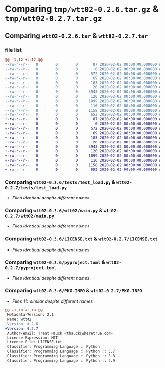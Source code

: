 # Comparing `tmp/wtt02-0.2.6.tar.gz` & `tmp/wtt02-0.2.7.tar.gz`

## Comparing `wtt02-0.2.6.tar` & `wtt02-0.2.7.tar`

### file list

```diff
@@ -1,12 +1,12 @@
--rw-r--r--   0        0        0       87 2020-02-02 00:00:00.000000 wtt02-0.2.6/Makefile
--rw-r--r--   0        0        0        0 2020-02-02 00:00:00.000000 wtt02-0.2.6/tests/__init__.py
--rw-r--r--   0        0        0      572 2020-02-02 00:00:00.000000 wtt02-0.2.6/tests/test_load.py
--rw-r--r--   0        0        0       69 2020-02-02 00:00:00.000000 wtt02-0.2.6/wtt02/__about__.py
--rw-r--r--   0        0        0      183 2020-02-02 00:00:00.000000 wtt02-0.2.6/wtt02/__init__.py
--rw-r--r--   0        0        0       20 2020-02-02 00:00:00.000000 wtt02-0.2.6/wtt02/_env.py
--rw-r--r--   0        0        0     3943 2020-02-02 00:00:00.000000 wtt02-0.2.6/wtt02/main.py
--rw-r--r--   0        0        0      120 2020-02-02 00:00:00.000000 wtt02-0.2.6/.gitignore
--rw-r--r--   0        0        0     1099 2020-02-02 00:00:00.000000 wtt02-0.2.6/LICENSE.txt
--rw-r--r--   0        0        0      116 2020-02-02 00:00:00.000000 wtt02-0.2.6/README.md
--rw-r--r--   0        0        0     1158 2020-02-02 00:00:00.000000 wtt02-0.2.6/pyproject.toml
--rw-r--r--   0        0        0      652 2020-02-02 00:00:00.000000 wtt02-0.2.6/PKG-INFO
+-rw-r--r--   0        0        0       87 2020-02-02 00:00:00.000000 wtt02-0.2.7/Makefile
+-rw-r--r--   0        0        0        0 2020-02-02 00:00:00.000000 wtt02-0.2.7/tests/__init__.py
+-rw-r--r--   0        0        0      572 2020-02-02 00:00:00.000000 wtt02-0.2.7/tests/test_load.py
+-rw-r--r--   0        0        0       69 2020-02-02 00:00:00.000000 wtt02-0.2.7/wtt02/__about__.py
+-rw-r--r--   0        0        0      183 2020-02-02 00:00:00.000000 wtt02-0.2.7/wtt02/__init__.py
+-rw-r--r--   0        0        0       20 2020-02-02 00:00:00.000000 wtt02-0.2.7/wtt02/_env.py
+-rw-r--r--   0        0        0     3943 2020-02-02 00:00:00.000000 wtt02-0.2.7/wtt02/main.py
+-rw-r--r--   0        0        0      120 2020-02-02 00:00:00.000000 wtt02-0.2.7/.gitignore
+-rw-r--r--   0        0        0     1099 2020-02-02 00:00:00.000000 wtt02-0.2.7/LICENSE.txt
+-rw-r--r--   0        0        0      116 2020-02-02 00:00:00.000000 wtt02-0.2.7/README.md
+-rw-r--r--   0        0        0     1158 2020-02-02 00:00:00.000000 wtt02-0.2.7/pyproject.toml
+-rw-r--r--   0        0        0      652 2020-02-02 00:00:00.000000 wtt02-0.2.7/PKG-INFO
```

### Comparing `wtt02-0.2.6/tests/test_load.py` & `wtt02-0.2.7/tests/test_load.py`

 * *Files identical despite different names*

### Comparing `wtt02-0.2.6/wtt02/main.py` & `wtt02-0.2.7/wtt02/main.py`

 * *Files identical despite different names*

### Comparing `wtt02-0.2.6/LICENSE.txt` & `wtt02-0.2.7/LICENSE.txt`

 * *Files identical despite different names*

### Comparing `wtt02-0.2.6/pyproject.toml` & `wtt02-0.2.7/pyproject.toml`

 * *Files identical despite different names*

### Comparing `wtt02-0.2.6/PKG-INFO` & `wtt02-0.2.7/PKG-INFO`

 * *Files 1% similar despite different names*

```diff
@@ -1,10 +1,10 @@
 Metadata-Version: 2.1
 Name: wtt02
-Version: 0.2.6
+Version: 0.2.7
 Author-email: Trent Hauck <thauck@wheretrue.com>
 License-Expression: MIT
 License-File: LICENSE.txt
 Classifier: Programming Language :: Python
 Classifier: Programming Language :: Python :: 3.7
 Classifier: Programming Language :: Python :: 3.8
 Classifier: Programming Language :: Python :: 3.9
```

